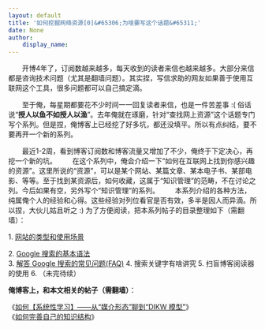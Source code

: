 ```yaml
---
layout: default
title: '如何挖掘网络资源[0]&#65306;为啥要写这个话题&#65311;'
date: None
author:
    display_name: 
---
```


　　开博4年了，订阅数越来越多，每天收到的读者来信也越来越多。大部分来信都是咨询技术问题（尤其是翻墙问题）。其实捏，写信求助的网友如果善于使用互联网这个工具，很多问题都可以自己搞定滴。

　　至于俺，每星期都要花不少时间一一回复读者来信，也是一件苦差事 :( 俗话说“**授人以鱼不如授人以渔**”。去年俺就在琢磨，针对“查找网上资源”这个话题专门写个系列。但是捏，俺博客上已经挖了好多坑，都还没填平。所以有点纠结，要不要再开一个新的系列。

　　最近1-2周，看到博客订阅数和博客流量又增加了不少，俺终于下定决心，再挖一个新的坑。 　　在这个系列中，俺会介绍一下“如何在互联网上找到你感兴趣的资源”。这里所说的“资源”，可以是某个网站、某篇文章、某本电子书、某部电影、等等。至于找到某资源后，如何收藏，这属于“知识管理”的范畴，不在讨论之列。今后如果有空，另外写个“知识管理”的系列。 　　本系列介绍的各种方法，纯属俺个人的经验和心得。这些经验对列位看官是否有效，多半是因人而异滴。所以捏，大伙儿姑且听之 :) 为了方便阅读，把本系列帖子的目录整理如下（需翻墙）：

1\. [网站的类型和使用场景](https://program-think.blogspot.com/2013/03/internet-resource-discovery-1.html)

  
2\. [Google 搜索的基本语法](https://program-think.blogspot.com/2013/03/internet-resource-discovery-2.html)  
3\. [解答 Google 搜索的常见问题(FAQ)](https://program-think.blogspot.com/2013/03/internet-resource-discovery-3.html) 4. 搜索关键字有啥讲究 5. 扫盲博客阅读器的使用 6. （未完待续）

**俺博客上，和本文相关的帖子（需翻墙）**：

  
《[如何【系统性学习】——从“媒介形态”聊到“DIKW 模型”](https://program-think.blogspot.com/2019/10/Systematic-Learning.html)》  
《[如何完善自己的知识结构](https://program-think.blogspot.com/2013/09/knowledge-structure.html)》

